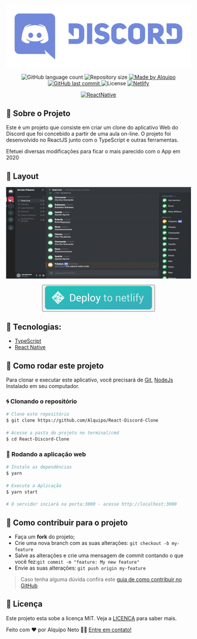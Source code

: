 <img alt="GoStack" src=".github/discord-banner.png" />

<p align="center">
    
<img alt="GitHub language count" src="https://img.shields.io/github/languages/count/Alquipo/React-Discord-Clone">

<img alt="Repository size" src="https://img.shields.io/github/repo-size/Alquipo/React-Discord-Clone">

<a href="https://www.linkedin.com/in/alquiponeto/">
    <img alt="Made by Alquipo" src="https://img.shields.io/badge/made%20by-AlquipoNeto-blue">
</a>

<a href="https://github.com/Alquipo/React-Discord-Clone/commits/master">
    <img alt="GitHub last commit" src="https://img.shields.io/github/last-commit/Alquipo/React-Discord-Clone?color=blue">
</a>

<img alt="License" src="https://img.shields.io/badge/license-MIT-brightgreen?color=blue">

<a href="https://app.netlify.com/sites/alquipo-discord-clone/deploys">
    <img alt="Netlify" src="https://api.netlify.com/api/v1/badges/9d272332-9a77-4519-80d0-b9b1f9951e3b/deploy-status">
</a>

</p>

<p align="center">

  <a target="_blank" href="https://reactjs.org/">
    <img alt="ReactNative" src="https://img.shields.io/static/v1?color=blue&label=React&message=JS&?style=plastic&logo=React">
  </a>
</p>

## 🚀 Sobre o Projeto

Este é um projeto que consiste em criar um clone do aplicativo Web do Discord que foi concebido a partir de uma aula on-line. O projeto foi desenvolvido no ReactJS junto com o TypeScript e outras ferramentas.

Efetuei diversas modificações para ficar o mais parecido com o App em 2020

## 🎨 Layout

<p align="center">

  <img  alt="Original" title="Discord" src=".github/discord.gif"  />
</p>

<div align="center">

<button><a target="_blank" href="https://alquipo-discord-clone.netlify.app/"><img alt="Demo" src=".github/netlify.svg" ></img></a></button>

</div>

## 🔨 Tecnologias:

- [TypeScript][typescript]
- [React Native][reactjs]

## 🚀 Como rodar este projeto

Para clonar e executar este aplicativo, você precisará de [Git](https://git-scm.com), [NodeJs][nodejs] Instalado em seu computador.

### 🌀 Clonando o repositório

```bash
# Clone este repositório
$ git clone https://github.com/Alquipo/React-Discord-Clone

# Acesse a pasta do projeto no terminal/cmd
$ cd React-Discord-Clone
```

### 🧭 Rodando a aplicação web

```bash
# Instale as dependências
$ yarn

# Execute a Aplicação
$ yarn start

# O servidor inciará na porta:3000 - acesse http://localhost:3000
```

## 🤔 Como contribuir para o projeto

- Faça um **fork** do projeto;
- Crie uma nova branch com as suas alterações: `git checkout -b my-feature`
- Salve as alterações e crie uma mensagem de commit contando o que você fez:`git commit -m "feature: My new feature"`
- Envie as suas alterações: `git push origin my-feature`

> Caso tenha alguma dúvida confira este [guia de como contribuir no GitHub](https://github.com/firstcontributions/first-contributions)

## 📝 Licença

Este projeto esta sobe a licença MIT. Veja a [LICENÇA][license] para saber mais.

Feito com ❤️ por Alquipo Neto 👋🏽 [Entre em contato!](https://www.linkedin.com/in/alquiponeto/)

[reactjs]: https://reactnative.dev/
[nodejs]: https://nodejs.org/en/
[rs]: https://rocketseat.com.br
[license]: https://opensource.org/licenses/MIT
[desafio2]: https://github.com/Alquipo/GoStack12-desafio-02
[typescript]: https://www.typescriptlang.org/
